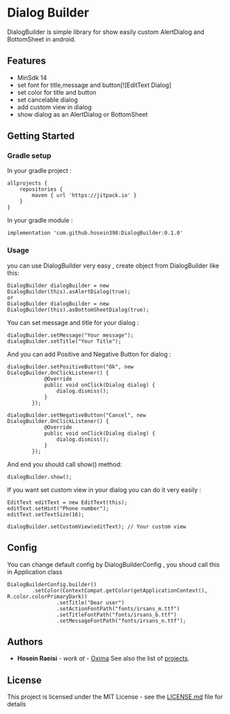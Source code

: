 # Dialog Builder

DialogBuilder is simple library for show easily custom AlertDialog and BottomSheet in android. 

## Features

* MinSdk 14
* set font for title,message and button[![EditText Dialog]
* set color for title and button
* set cancelable dialog
* add custom view in dialog
* show dialog as an AlertDialog or BottomSheet 

## Getting Started

### Gradle setup

In your gradle project :

```
allprojects {
    repositories {
        maven { url 'https://jitpack.io' }
    }
}
```
In your gradle module :

```
implementation 'com.github.hosein398:DialogBuilder:0.1.0'
```

### Usage

you can use DialogBuilder very easy , create object from DialogBuilder like this:

```
DialogBuilder dialogBuilder = new DialogBuilder(this).asAlertDialog(true);
or
DialogBuilder dialogBuilder = new DialogBuilder(this).asBottomSheetDialog(true);
```
You can set message and title for your dialog :

```
dialogBuilder.setMessage("Your message");
dialogBuilder.setTitle("Your Title");
```

And you can add Positive and Negative Button for dialog :
```
dialogBuilder.setPositiveButton("Ok", new DialogBuilder.OnClickListener() {
            @Override
            public void onClick(Dialog dialog) {
                dialog.dismiss();
            }
        });
		
dialogBuilder.setNegativeButton("Cancel", new DialogBuilder.OnClickListener() {
            @Override
            public void onClick(Dialog dialog) {
                dialog.dismiss();
            }
        });
```
And end you should call show() method:
```
dialogBuilder.show();
```
If you want set custom view in your dialog you can do it very easily :
```
EditText editText = new EditText(this);
editText.setHint("Phone number");
editText.setTextSize(16);

dialogBuilder.setCustomView(editText); // Your custom view
```

## Config

You can change default config by DialogBuilderConfig , you shoud call this in Application class
```
DialogBuilderConfig.builder()
		.setColor(ContextCompat.getColor(getApplicationContext(), R.color.colorPrimaryDark))
                .setTitle("Dear user")
                .setActionFontPath("fonts/irsans_m.ttf")
                .setTitleFontPath("fonts/irsans_b.ttf")
                .setMessageFontPath("fonts/irsans_n.ttf");
```


## Authors

* **Hosein Raeisi** - *work at* - [Oxima](https://oxima.ir)
See also the list of [projects](https://github.com/hosein398?tab=repositories).

## License

This project is licensed under the MIT License - see the [LICENSE.md](LICENSE.md) file for details
